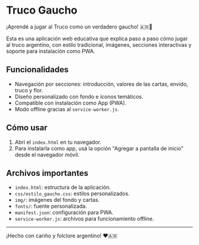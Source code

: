 # Truco Gaucho

¡Aprendé a jugar al Truco como un verdadero gaucho! 🇦🇷🧉

Esta es una aplicación web educativa que explica paso a paso cómo jugar al truco argentino, con estilo tradicional, imágenes, secciones interactivas y soporte para instalación como PWA.

## Funcionalidades
- Navegación por secciones: introducción, valores de las cartas, envido, truco y flor.
- Diseño personalizado con fondo e íconos temáticos.
- Compatible con instalación como App (PWA).
- Modo offline gracias al `service-worker.js`.

## Cómo usar
1. Abrí el `index.html` en tu navegador.
2. Para instalarla como app, usá la opción "Agregar a pantalla de inicio" desde el navegador móvil.

## Archivos importantes
- `index.html`: estructura de la aplicación.
- `css/estilo_gaucho.css`: estilos personalizados.
- `img/`: imágenes del fondo y cartas.
- `fonts/`: fuente personalizada.
- `manifest.json`: configuración para PWA.
- `service-worker.js`: archivos para funcionamiento offline.

---

¡Hecho con cariño y folclore argentino! ❤️🇦🇷
